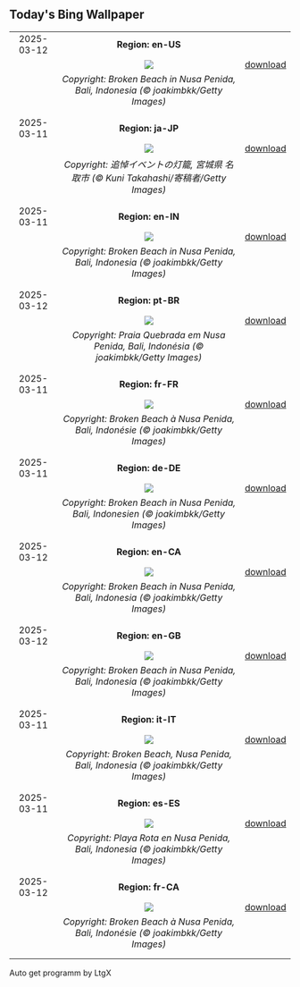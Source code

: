 ## Today's Bing Wallpaper
|      |      |      |
| :----: | :----: | :----: |
|2025-03-12|**Region: en-US**||
||![](https://www.bing.com/th?id=OHR.NusaPenida_EN-US8722184767_UHD.jpg&pid=hp&w=1152&h=648&rs=1&c=4)| [download](https://www.bing.com/th?id=OHR.NusaPenida_EN-US8722184767_UHD.jpg)|
||*Copyright: Broken Beach in Nusa Penida, Bali, Indonesia (© joakimbkk/Getty Images)*
||
|||
|2025-03-11|**Region: ja-JP**||
||![](https://www.bing.com/th?id=OHR.TohokuEarthquake2025_JA-JP8965651144_UHD.jpg&pid=hp&w=1152&h=648&rs=1&c=4)| [download](https://www.bing.com/th?id=OHR.TohokuEarthquake2025_JA-JP8965651144_UHD.jpg)|
||*Copyright: 追悼イベントの灯籠, 宮城県 名取市 (© Kuni Takahashi/寄稿者/Getty Images)*
||
|||
|2025-03-11|**Region: en-IN**||
||![](https://www.bing.com/th?id=OHR.NusaPenida_EN-IN9109539452_UHD.jpg&pid=hp&w=1152&h=648&rs=1&c=4)| [download](https://www.bing.com/th?id=OHR.NusaPenida_EN-IN9109539452_UHD.jpg)|
||*Copyright: Broken Beach in Nusa Penida, Bali, Indonesia (© joakimbkk/Getty Images)*
||
|||
|2025-03-12|**Region: pt-BR**||
||![](https://www.bing.com/th?id=OHR.NusaPenida_PT-BR7092841551_UHD.jpg&pid=hp&w=1152&h=648&rs=1&c=4)| [download](https://www.bing.com/th?id=OHR.NusaPenida_PT-BR7092841551_UHD.jpg)|
||*Copyright: Praia Quebrada em Nusa Penida, Bali, Indonésia (© joakimbkk/Getty Images)*
||
|||
|2025-03-11|**Region: fr-FR**||
||![](https://www.bing.com/th?id=OHR.NusaPenida_FR-FR6937590982_UHD.jpg&pid=hp&w=1152&h=648&rs=1&c=4)| [download](https://www.bing.com/th?id=OHR.NusaPenida_FR-FR6937590982_UHD.jpg)|
||*Copyright: Broken Beach à Nusa Penida, Bali, Indonésie (© joakimbkk/Getty Images)*
||
|||
|2025-03-11|**Region: de-DE**||
||![](https://www.bing.com/th?id=OHR.NusaPenida_DE-DE3430606232_UHD.jpg&pid=hp&w=1152&h=648&rs=1&c=4)| [download](https://www.bing.com/th?id=OHR.NusaPenida_DE-DE3430606232_UHD.jpg)|
||*Copyright: Broken Beach in Nusa Penida, Bali, Indonesien (© joakimbkk/Getty Images)*
||
|||
|2025-03-12|**Region: en-CA**||
||![](https://www.bing.com/th?id=OHR.NusaPenida_EN-CA1409655767_UHD.jpg&pid=hp&w=1152&h=648&rs=1&c=4)| [download](https://www.bing.com/th?id=OHR.NusaPenida_EN-CA1409655767_UHD.jpg)|
||*Copyright: Broken Beach in Nusa Penida, Bali, Indonesia (© joakimbkk/Getty Images)*
||
|||
|2025-03-12|**Region: en-GB**||
||![](https://www.bing.com/th?id=OHR.NusaPenida_EN-GB1392461130_UHD.jpg&pid=hp&w=1152&h=648&rs=1&c=4)| [download](https://www.bing.com/th?id=OHR.NusaPenida_EN-GB1392461130_UHD.jpg)|
||*Copyright: Broken Beach in Nusa Penida, Bali, Indonesia (© joakimbkk/Getty Images)*
||
|||
|2025-03-11|**Region: it-IT**||
||![](https://www.bing.com/th?id=OHR.NusaPenida_IT-IT9952682567_UHD.jpg&pid=hp&w=1152&h=648&rs=1&c=4)| [download](https://www.bing.com/th?id=OHR.NusaPenida_IT-IT9952682567_UHD.jpg)|
||*Copyright: Broken Beach, Nusa Penida, Bali, Indonesia (© joakimbkk/Getty Images)*
||
|||
|2025-03-11|**Region: es-ES**||
||![](https://www.bing.com/th?id=OHR.NusaPenida_ES-ES7408212429_UHD.jpg&pid=hp&w=1152&h=648&rs=1&c=4)| [download](https://www.bing.com/th?id=OHR.NusaPenida_ES-ES7408212429_UHD.jpg)|
||*Copyright: Playa Rota en Nusa Penida, Bali, Indonesia (© joakimbkk/Getty Images)*
||
|||
|2025-03-12|**Region: fr-CA**||
||![](https://www.bing.com/th?id=OHR.NusaPenida_FR-CA6070971285_UHD.jpg&pid=hp&w=1152&h=648&rs=1&c=4)| [download](https://www.bing.com/th?id=OHR.NusaPenida_FR-CA6070971285_UHD.jpg)|
||*Copyright: Broken Beach à Nusa Penida, Bali, Indonésie (© joakimbkk/Getty Images)*
||
|||

Auto get programm by LtgX
